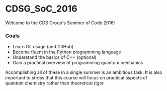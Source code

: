 # CDSG_SoC_2016
Welcome to the CDS Group's Summer of Code 2016!

### Goals
  - Learn Git usage (and GitHub)
  - Become fluent in the Python programming language
  - Understand the basics of C++ (optional)
  - Gain a practical overview of programming quantum mechanics

  
Accomplishing all of these in a single summer is an ambitious task.
It is also important to stress that this course will focus on practical aspects of quantum chemistry rather than theoretical rigor.
